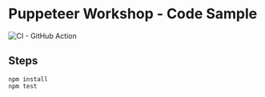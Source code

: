 # Puppeteer Workshop - Code Sample

![CI - GitHub Action](https://github.com/rmkanda/puppeteer-workshop/workflows/Node.js%20CI/badge.svg)

## Steps

```
npm install
npm test
```
